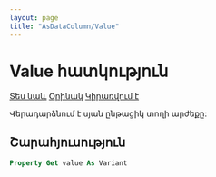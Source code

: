 ```yaml
---
layout: page
title: "AsDataColumn/Value"
---
```



# Value հատկություն

[Տես նաև](../AsDataTableColumn.md) [Օրինակ](../../Examples/AsDataTable.md) [Կիրառվում է](../AsDataTableColumn.md)

Վերադարձնում է սյան ընթացիկ տողի արժեքը:

## Շարահյուսություն

``` vb
Property Get value As Variant
```